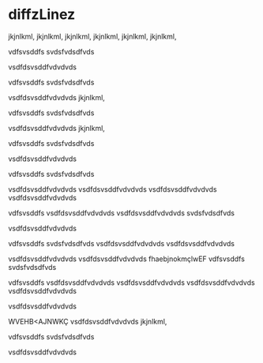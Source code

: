 # diffzLinez
jkjnlkml,
jkjnlkml,
jkjnlkml,
jkjnlkml,
jkjnlkml,
jkjnlkml,

vdfsvsddfs
svdsfvdsdfvds

vsdfdsvsddfvdvdvds

vdfsvsddfs
svdsfvdsdfvds

vsdfdsvsddfvdvdvds
jkjnlkml,

vdfsvsddfs
svdsfvdsdfvds

vsdfdsvsddfvdvdvds
jkjnlkml,

vdfsvsddfs
svdsfvdsdfvds

vsdfdsvsddfvdvdvds

vdfsvsddfs
svdsfvdsdfvds

vsdfdsvsddfvdvdvds
vsdfdsvsddfvdvdvds
vsdfdsvsddfvdvdvds
vsdfdsvsddfvdvdvds

vdfsvsddfs
vsdfdsvsddfvdvdvds
vsdfdsvsddfvdvdvds
svdsfvdsdfvds

vsdfdsvsddfvdvdvds

vdfsvsddfs
svdsfvdsdfvds
vsdfdsvsddfvdvdvds
vsdfdsvsddfvdvdvds

vsdfdsvsddfvdvdvds
vsdfdsvsddfvdvdvds
fhaebjnokmçlwEF
vdfsvsddfs
svdsfvdsdfvds

vdfsvsddfs
vsdfdsvsddfvdvdvds
vsdfdsvsddfvdvdvds
vsdfdsvsddfvdvdvds
vsdfdsvsddfvdvdvds

vsdfdsvsddfvdvdvds



WVEHB<AJNWKÇ
vsdfdsvsddfvdvdvds
jkjnlkml,

vdfsvsddfs
svdsfvdsdfvds

vsdfdsvsddfvdvdvds
